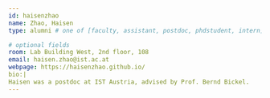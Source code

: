 ```yaml
---
id: haisenzhao
name: Zhao, Haisen
type: alumni # one of [faculty, assistant, postdoc, phdstudent, intern]

# optional fields
room: Lab Building West, 2nd floor, 108
email: haisen.zhao@ist.ac.at
webpage: https://haisenzhao.github.io/
bio:|
Haisen was a postdoc at IST Austria, advised by Prof. Bernd Bickel. 
---
```

